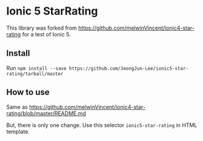 # Ionic 5 StarRating

This library was forked from https://github.com/melwinVincent/ionic4-star-rating for a test of Ionic 5.

## Install

Run `npm install --save https://github.com/JeongJun-Lee/ionic5-star-rating/tarball/master`

## How to use

Same as https://github.com/melwinVincent/ionic4-star-rating/blob/master/README.md

But, there is only one change. Use this selector `ionic5-star-rating` in HTML template.
